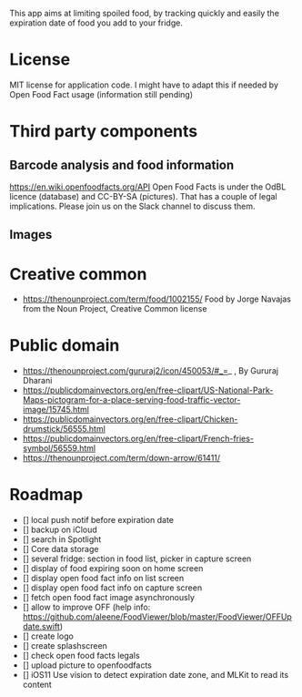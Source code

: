 This app aims at limiting spoiled food, by tracking quickly and easily the expiration date of food you add to your fridge.

# License
MIT license for application code. I might have to adapt this if needed by Open Food Fact usage (information still pending)

# Third party components
## Barcode analysis and food information
https://en.wiki.openfoodfacts.org/API
Open Food Facts is under the OdBL licence (database) and CC-BY-SA (pictures). That has a couple of legal implications. Please join us on the Slack channel to discuss them.

## Images
# Creative common
- https://thenounproject.com/term/food/1002155/ Food by Jorge Navajas from the Noun Project, Creative Common license
# Public domain
- https://thenounproject.com/gururaj2/icon/450053/#_=_ , By Gururaj Dharani
- https://publicdomainvectors.org/en/free-clipart/US-National-Park-Maps-pictogram-for-a-place-serving-food-traffic-vector-image/15745.html
- https://publicdomainvectors.org/en/free-clipart/Chicken-drumstick/56555.html
- https://publicdomainvectors.org/en/free-clipart/French-fries-symbol/56559.html
- https://thenounproject.com/term/down-arrow/61411/

# Roadmap
- [] local push notif before expiration date
- [] backup on iCloud
- [] search in Spotlight
- [] Core data storage
- [] several fridge: section in food list, picker in capture screen
- [] display of food expiring soon on home screen
- [] display open food fact info on list screen
- [] display open food fact info on capture screen
- [] fetch open food fact image asynchronously
- [] allow to improve OFF (help info: https://github.com/aleene/FoodViewer/blob/master/FoodViewer/OFFUpdate.swift)
- [] create logo
- [] create splashscreen
- [] check open food facts legals
- [] upload picture to openfoodfacts
- [] iOS11 Use vision to detect expiration date zone, and MLKit to read its content

